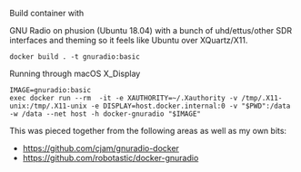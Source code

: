 Build container with 

GNU Radio on phusion (Ubuntu 18.04) with a bunch of uhd/ettus/other SDR interfaces and theming so it feels like Ubuntu over XQuartz/X11.

```
docker build . -t gnuradio:basic
```

Running through macOS X_Display

```
IMAGE=gnuradio:basic
exec docker run --rm  -it -e XAUTHORITY=~/.Xauthority -v /tmp/.X11-unix:/tmp/.X11-unix -e DISPLAY=host.docker.internal:0 -v "$PWD":/data -w /data --net host -h docker-gnuradio "$IMAGE"
```

This was pieced together from the following areas as well as my own bits:

- https://github.com/cjam/gnuradio-docker
- https://github.com/robotastic/docker-gnuradio